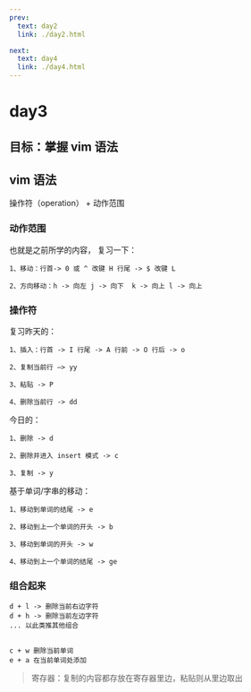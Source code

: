 ```yaml
---
prev:
  text: day2
  link: ./day2.html

next:
  text: day4
  link: ./day4.html
---
```


# day3

## 目标：掌握 vim 语法

## vim 语法

操作符（operation） + 动作范围

### 动作范围

也就是之前所学的内容， 复习一下：

    1、移动：行首-> 0 或 ^ 改键 H 行尾 -> $ 改键 L

    2、方向移动：h -> 向左 j -> 向下  k -> 向上 l -> 向上

### 操作符

复习昨天的：

    1、插入：行首 -> I 行尾 -> A 行前 -> O 行后 -> o

    2、复制当前行 —> yy

    3、粘贴 -> P

    4、删除当前行 -> dd

今日的：

    1、删除 -> d

    2、删除并进入 insert 模式 -> c

    3、复制 -> y

基于单词/字串的移动：

    1、移动到单词的结尾 -> e

    2、移动到上一个单词的开头 -> b

    3、移动到单词的开头 -> w

    4、移动到上一个单词的结尾 -> ge

### 组合起来

    d + l -> 删除当前右边字符
    d + h -> 删除当前左边字符
    ... 以此类推其他组合


    c + w 删除当前单词
    e + a 在当前单词处添加

> 寄存器：复制的内容都存放在寄存器里边，粘贴则从里边取出


